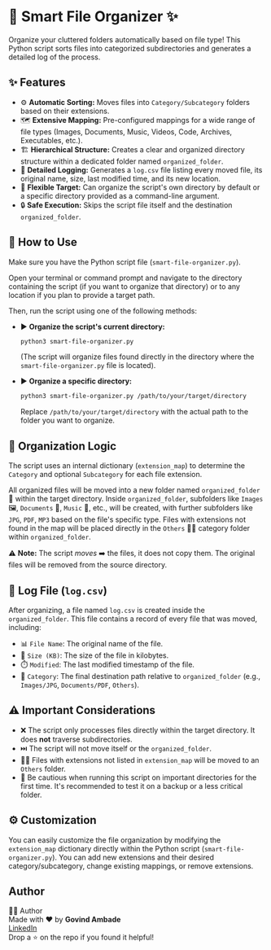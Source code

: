 # 📁 Smart File Organizer ✨

Organize your cluttered folders automatically based on file type! This Python script sorts files into categorized subdirectories and generates a detailed log of the process.

## ✨ Features

* ⚙️ **Automatic Sorting:** Moves files into `Category/Subcategory` folders based on their extensions.
* 🗺️ **Extensive Mapping:** Pre-configured mappings for a wide range of file types (Images, Documents, Music, Videos, Code, Archives, Executables, etc.).
* 🏗️ **Hierarchical Structure:** Creates a clear and organized directory structure within a dedicated folder named `organized_folder`.
* 📝 **Detailed Logging:** Generates a `log.csv` file listing every moved file, its original name, size, last modified time, and its new location.
* 🎯 **Flexible Target:** Can organize the script's own directory by default or a specific directory provided as a command-line argument.
* 🔒 **Safe Execution:** Skips the script file itself and the destination `organized_folder`.

## 🚀 How to Use

Make sure you have the Python script file (`smart-file-organizer.py`).

Open your terminal or command prompt and navigate to the directory containing the script (if you want to organize that directory) or to any location if you plan to provide a target path.

Then, run the script using one of the following methods:

* ▶️ **Organize the script's current directory:**
    ```bash
    python3 smart-file-organizer.py
    ```
    (The script will organize files found directly in the directory where the `smart-file-organizer.py` file is located).

* ▶️ **Organize a specific directory:**
    ```bash
    python3 smart-file-organizer.py /path/to/your/target/directory
    ```
    Replace `/path/to/your/target/directory` with the actual path to the folder you want to organize.

## 🧠 Organization Logic

The script uses an internal dictionary (`extension_map`) to determine the `Category` and optional `Subcategory` for each file extension.

All organized files will be moved into a new folder named `organized_folder` 📁 within the target directory. Inside `organized_folder`, subfolders like `Images` 🖼️, `Documents` 📄, `Music` 🎵, etc., will be created, with further subfolders like `JPG`, `PDF`, `MP3` based on the file's specific type. Files with extensions not found in the map will be placed directly in the `Others` 🤷‍♀️ category folder within `organized_folder`.

⚠️ **Note:** The script *moves* ➡️ the files, it does not copy them. The original files will be removed from the source directory.

## 📝 Log File (`log.csv`)

After organizing, a file named `log.csv` is created inside the `organized_folder`. This file contains a record of every file that was moved, including:

* 📊 `File Name`: The original name of the file.
* 📏 `Size (KB)`: The size of the file in kilobytes.
* ⏱️ `Modified`: The last modified timestamp of the file.
* 📍 `Category`: The final destination path relative to `organized_folder` (e.g., `Images/JPG`, `Documents/PDF`, `Others`).

## ⚠️ Important Considerations

* ❌ The script only processes files directly within the target directory. It does **not** traverse subdirectories.
* ⏭️ The script will not move itself or the `organized_folder`.
* 🤷‍♀️ Files with extensions not listed in `extension_map` will be moved to an `Others` folder.
* 🧪 Be cautious when running this script on important directories for the first time. It's recommended to test it on a backup or a less critical folder.

## ⚙️ Customization

You can easily customize the file organization by modifying the `extension_map` dictionary directly within the Python script (`smart-file-organizer.py`). You can add new extensions and their desired category/subcategory, change existing mappings, or remove extensions.

## Author
👨‍💻 Author <br>
Made with ❤️ by **Govind Ambade** <br>
[LinkedIn](https://www.linkedin.com/in/govind-ambade/) <br>
Drop a ⭐ on the repo if you found it helpful! <br>
